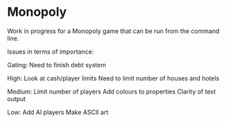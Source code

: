 # Monopoly
Work in progress for a Monopoly game that can be run from the command line.

Issues in terms of importance:

  Gating:
    Need to finish debt system

  High:
    Look at cash/player limits
    Need to limit number of houses and hotels

  Medium:
    Limit number of players
    Add colours to properties
    Clarity of text output
    
  Low:
    Add AI players
    Make ASCII art
